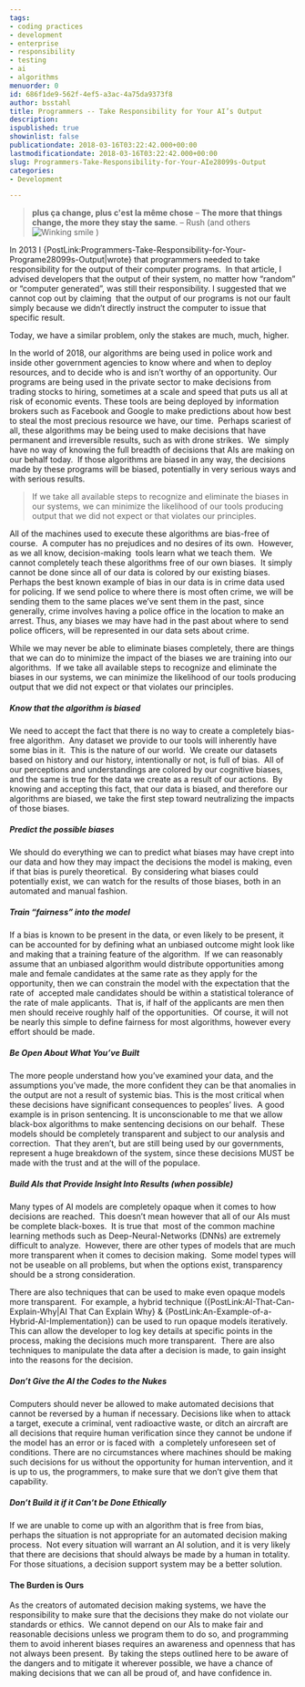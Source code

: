 ```yaml
---
tags:
- coding practices
- development
- enterprise
- responsibility
- testing
- ai
- algorithms
menuorder: 0
id: 686f1de9-562f-4ef5-a3ac-4a75da9373f8
author: bsstahl
title: Programmers -- Take Responsibility for Your AI’s Output
description: 
ispublished: true
showinlist: false
publicationdate: 2018-03-16T03:22:42.000+00:00
lastmodificationdate: 2018-03-16T03:22:42.000+00:00
slug: Programmers-Take-Responsibility-for-Your-AIe28099s-Output
categories:
- Development

---
```

> **plus ça change, plus c'est la même chose** – **The more that things change, the more they stay the same**. – Rush (and others ![Winking smile]({PathToRoot}/Images/wlEmoticon-winkingsmile.png) )

In 2013 I {PostLink:Programmers-Take-Responsibility-for-Your-Programe28099s-Output|wrote} that programmers needed to take responsibility for the output of their computer programs.  In that article, I advised developers that the output of their system, no matter how “random” or “computer generated”, was still their responsibility. I suggested that we cannot cop out by claiming  that the output of our programs is not our fault simply because we didn’t directly instruct the computer to issue that specific result.

Today, we have a similar problem, only the stakes are much, much, higher.

In the world of 2018, our algorithms are being used in police work and inside other government agencies to know where and when to deploy resources, and to decide who is and isn’t worthy of an opportunity. Our programs are being used in the private sector to make decisions from trading stocks to hiring, sometimes at a scale and speed that puts us all at risk of economic events. These tools are being deployed by information brokers such as Facebook and Google to make predictions about how best to steal the most precious resource we have, our time.  Perhaps scariest of all, these algorithms may be being used to make decisions that have permanent and irreversible results, such as with drone strikes.  We  simply have no way of knowing the full breadth of decisions that AIs are making on our behalf today.  If those algorithms are biased in any way, the decisions made by these programs will be biased, potentially in very serious ways and with serious results.

> If we take all available steps to recognize and eliminate the biases in our systems, we can minimize the likelihood of our tools producing output that we did not expect or that violates our principles.

All of the machines used to execute these algorithms are bias-free of course.  A computer has no prejudices and no desires of its own.  However, as we all know, decision-making  tools learn what we teach them.  We cannot completely teach these algorithms free of our own biases.  It simply cannot be done since all of our data is colored by our existing biases.  Perhaps the best known example of bias in our data is in crime data used for policing. If we send police to where there is most often crime, we will be sending them to the same places we’ve sent them in the past, since generally, crime involves having a police office in the location to make an arrest. Thus, any biases we may have had in the past about where to send police officers, will be represented in our data sets about crime.

While we may never be able to eliminate biases completely, there are things that we can do to minimize the impact of the biases we are training into our algorithms.  If we take all available steps to recognize and eliminate the biases in our systems, we can minimize the likelihood of our tools producing output that we did not expect or that violates our principles.

##### Know that the algorithm is biased

We need to accept the fact that there is no way to create a completely bias-free algorithm.  Any dataset we provide to our tools will inherently have some bias in it.  This is the nature of our world.  We create our datasets based on history and our history, intentionally or not, is full of bias.  All of our perceptions and understandings are colored by our cognitive biases, and the same is true for the data we create as a result of our actions.  By knowing and accepting this fact, that our data is biased, and therefore our algorithms are biased, we take the first step toward neutralizing the impacts of those biases.

##### Predict the possible biases

We should do everything we can to predict what biases may have crept into our data and how they may impact the decisions the model is making, even if that bias is purely theoretical.  By considering what biases could potentially exist, we can watch for the results of those biases, both in an automated and manual fashion.

##### Train “fairness” into the model

If a bias is known to be present in the data, or even likely to be present, it can be accounted for by defining what an unbiased outcome might look like and making that a training feature of the algorithm.  If we can reasonably assume that an unbiased algorithm would distribute opportunities among male and female candidates at the same rate as they apply for the opportunity, then we can constrain the model with the expectation that the rate of  accepted male candidates should be within a statistical tolerance of  the rate of male applicants.  That is, if half of the applicants are men then men should receive roughly half of the opportunities.  Of course, it will not be nearly this simple to define fairness for most algorithms, however every effort should be made.

##### Be Open About What You’ve Built

The more people understand how you’ve examined your data, and the assumptions you’ve made, the more confident they can be that anomalies in the output are not a result of systemic bias. This is the most critical when these decisions have significant consequences to peoples’ lives.  A good example is in prison sentencing. It is unconscionable to me that we allow black-box algorithms to make sentencing decisions on our behalf.  These models should be completely transparent and subject to our analysis and correction.  That they aren’t, but are still being used by our governments, represent a huge breakdown of the system, since these decisions MUST be made with the trust and at the will of the populace.

##### Build AIs that Provide Insight Into Results (when possible)

Many types of AI models are completely opaque when it comes to how decisions are reached.  This doesn’t mean however that all of our AIs must be complete black-boxes.  It is true that  most of the common machine learning methods such as Deep-Neural-Networks (DNNs) are extremely difficult to analyze.  However, there are other types of models that are much more transparent when it comes to decision making.  Some model types will not be useable on all problems, but when the options exist, transparency should be a strong consideration.

There are also techniques that can be used to make even opaque models more transparent.  For example, a hybrid technique ({PostLink:AI-That-Can-Explain-Why|AI That Can Explain Why} & {PostLink:An-Example-of-a-Hybrid-AI-Implementation}) can be used to run opaque models iteratively.  This can allow the developer to log key details at specific points in the process, making the decisions much more transparent.  There are also techniques to manipulate the data after a decision is made, to gain insight into the reasons for the decision.

##### Don’t Give the AI the Codes to the Nukes

Computers should never be allowed to make automated decisions that cannot be reversed by a human if necessary. Decisions like when to attack a target, execute a criminal, vent radioactive waste, or ditch an aircraft are all decisions that require human verification since they cannot be undone if the model has an error or is faced with  a completely unforeseen set of conditions. There are no circumstances where machines should be making such decisions for us without the opportunity for human intervention, and it is up to us, the programmers, to make sure that we don’t give them that capability.

##### Don’t Build it if it Can’t be Done Ethically

If we are unable to come up with an algorithm that is free from bias, perhaps the situation is not appropriate for an automated decision making process.  Not every situation will warrant an AI solution, and it is very likely that there are decisions that should always be made by a human in totality.  For those situations, a decision support system may be a better solution.

#### The Burden is Ours

As the creators of automated decision making systems, we have the responsibility to make sure that the decisions they make do not violate our standards or ethics.  We cannot depend on our AIs to make fair and reasonable decisions unless we program them to do so, and programming them to avoid inherent biases requires an awareness and openness that has not always been present.  By taking the steps outlined here to be aware of the dangers and to mitigate it wherever possible, we have a chance of making decisions that we can all be proud of, and have confidence in.